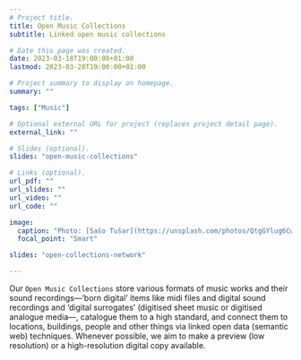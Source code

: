 ```yaml
---
# Project title.
title: Open Music Collections
subtitle: Linked open music collections

# Date this page was created.
date: 2023-03-18T19:00:00+01:00
lastmod: 2023-03-20T19:00:00+01:00

# Project summary to display on homepage.
summary: ""

tags: ["Music"]

# Optional external URL for project (replaces project detail page).
external_link: ""

# Slides (optional).
slides: "open-music-collections"

# Links (optional).
url_pdf: ""
url_slides: ""
url_video: ""
url_code: ""

image:
  caption: "Photo: [Sašo Tušar](https://unsplash.com/photos/QtgGYlug6Cw?utm_source=unsplash&utm_medium=referral&utm_content=creditShareLink)"
  focal_point: "Smart"

slides: "open-collections-network"

---
```


Our `Open Music Collections` store various formats of music works and their sound recordings—‘born digital’ items like midi files and digital sound recordings and ‘digital surrogates’ (digitised sheet music or digitised analogue media—, catalogue them to a high standard, and connect them to locations, buildings, people and other things via linked open data (semantic web) techniques.  Whenever possible, we aim to make a preview (low resolution) or a high-resolution digital copy available. 

